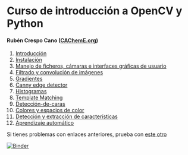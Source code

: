 # Curso de introducción a OpenCV y Python
#### Rubén Crespo Cano ([CAChemE.org](http://cacheme.org/curso-vision-artificial-opencv-python/))


1. [Introducción](http://nbviewer.jupyter.org/github/CAChemE/opencv-python/blob/master/opencv-and-python.ipynb#1.-Introducción)
2. [Instalación](https://github.com/CAChemE/curso-opencv-python/blob/master/instalacion-opencv.md)
3. [Manejo de ficheros, cámaras e interfaces gráficas de usuario](http://nbviewer.jupyter.org/github/CAChemE/opencv-python/blob/master/opencv-and-python.ipynb#3.-Manejo-de-ficheros,-cámaras-e-interfaces-gráficas-de-usuario)
4. [Filtrado y convolución de imágenes](http://nbviewer.jupyter.org/github/CAChemE/opencv-python/blob/master/opencv-and-python.ipynb#4.-Filtrado-y-suavizado-de-imágenes)
5. [Gradientes](http://nbviewer.jupyter.org/github/CAChemE/opencv-python/blob/master/opencv-and-python.ipynb#5.-Gradientes)
6. [Canny edge detector](http://nbviewer.jupyter.org/github/CAChemE/opencv-python/blob/master/opencv-and-python.ipynb#6.-Canny-edge-detector)
7. [Histogramas](http://nbviewer.jupyter.org/github/CAChemE/opencv-python/blob/master/opencv-and-python.ipynb#7.-Histogramas)
8. [Template Matching](http://nbviewer.jupyter.org/github/CAChemE/opencv-python/blob/master/opencv-and-python.ipynb#7.-Histogramas)
9. [Detección-de-caras](http://nbviewer.jupyter.org/github/CAChemE/opencv-python/blob/master/opencv-and-python.ipynb#9.-Detección-de-caras)
10. [Colores y espacios de color](http://nbviewer.jupyter.org/github/CAChemE/opencv-python/blob/master/opencv-and-python.ipynb#10.-Colores-y-espacios-de-color)
11. [Detección y extracción de características](http://nbviewer.jupyter.org/github/CAChemE/opencv-python/blob/master/opencv-and-python.ipynb#11.-Detección-y-extracción-de-características-(feature-detection))
12. [Aprendizaje automático](http://nbviewer.jupyter.org/github/CAChemE/opencv-python/blob/master/opencv-and-python.ipynb#11.-Detección-y-extracción-de-características-(feature-detection))

Si tienes problemas con enlaces anteriores, prueba con [este otro](https://github.com/CAChemE/opencv-python/blob/master/opencv-and-python.ipynb)

[![Binder](http://mybinder.org/badge.svg)](http://mybinder.org:/repo/cacheme/opencv-python)
